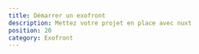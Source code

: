 ```yaml
---
title: Démarrer un exofront
description: Mettez votre projet en place avec nuxt
position: 20
category: Exofront
---
```

